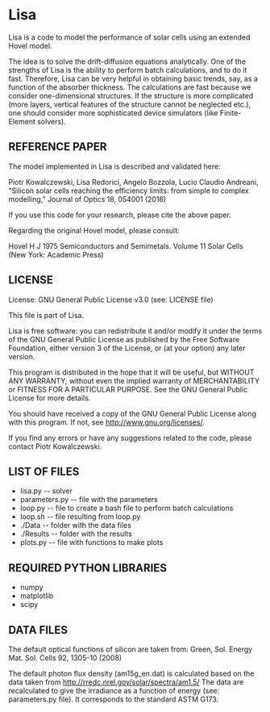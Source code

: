 # Lisa

Lisa is a code to model the performance of solar cells using an extended Hovel model.

The idea is to solve the drift-diffusion equations analytically. One of the strengths of Lisa is the ability to perform batch calculations, and to do it fast. Therefore, Lisa can be very helpful in obtaining basic trends, say, as a function of the absorber thickness. The calculations are fast because we consider one-dimensional structures. If the structure is more complicated (more layers, vertical features of the structure cannot be neglected etc.), one should consider more sophisticated device simulators (like Finite-Element solvers).

## REFERENCE PAPER

The model implemented in Lisa is described and validated here:
 
Piotr Kowalczewski, Lisa Redorici, Angelo Bozzola, Lucio Claudio Andreani,
"Silicon solar cells reaching the efficiency limits: from simple to complex modelling,"
Journal of Optics 18, 054001 (2016)

If you use this code for your research, please cite the above paper.

Regarding the original Hovel model, please consult:

Hovel H J 1975 Semiconductors and Semimetals. Volume 11
Solar Cells (New York: Academic Press) 

## LICENSE

License: GNU General Public License v3.0 (see: LICENSE file)

This file is part of Lisa.

Lisa is free software: you can redistribute it and/or modify
it under the terms of the GNU General Public License as published by
the Free Software Foundation, either version 3 of the License, or
(at your option) any later version.

This program is distributed in the hope that it will be useful,
but WITHOUT ANY WARRANTY; without even the implied warranty of
MERCHANTABILITY or FITNESS FOR A PARTICULAR PURPOSE.  See the
GNU General Public License for more details.

You should have received a copy of the GNU General Public License
along with this program.  If not, see <http://www.gnu.org/licenses/>.

If you find any errors or have any suggestions related to the code, please contact Piotr Kowalczewski.

## LIST OF FILES

- lisa.py -- solver
- parameters.py -- file with the parameters
- loop.py -- file to create a bash file to perform batch calculations
- loop.sh -- file resulting from loop.py 
- ./Data -- folder with the data files
- ./Results -- folder with the results
- plots.py -- file with functions to make plots

## REQUIRED PYTHON LIBRARIES

- numpy
- matplotlib
- scipy

## DATA FILES

The default optical functions of silicon are taken from:
Green, Sol. Energy Mat. Sol. Cells 92, 1305-10 (2008)

The default photon flux density (am15g_en.dat) is calculated based on the data taken from http://rredc.nrel.gov/solar/spectra/am1.5/
The data are recalculated to give the irradiance as a function of energy (see: parameters.py file).
It corresponds to the standard ASTM G173.
